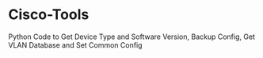 # Cisco-Tools
Python Code to Get Device Type and Software Version, Backup Config, Get VLAN Database and Set Common Config
